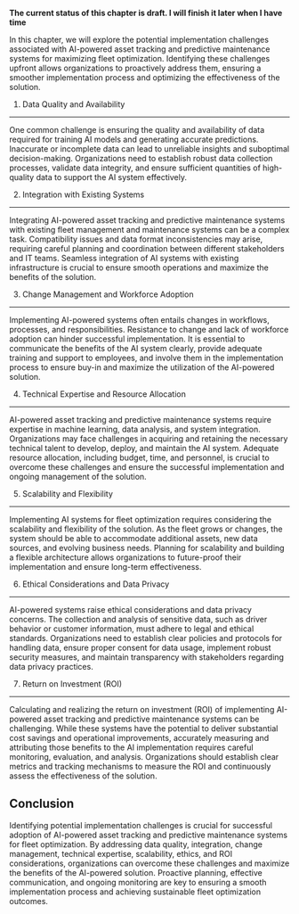 **The current status of this chapter is draft. I will finish it later when I have time**

In this chapter, we will explore the potential implementation challenges associated with AI-powered asset tracking and predictive maintenance systems for maximizing fleet optimization. Identifying these challenges upfront allows organizations to proactively address them, ensuring a smoother implementation process and optimizing the effectiveness of the solution.

1. Data Quality and Availability
--------------------------------

One common challenge is ensuring the quality and availability of data required for training AI models and generating accurate predictions. Inaccurate or incomplete data can lead to unreliable insights and suboptimal decision-making. Organizations need to establish robust data collection processes, validate data integrity, and ensure sufficient quantities of high-quality data to support the AI system effectively.

2. Integration with Existing Systems
------------------------------------

Integrating AI-powered asset tracking and predictive maintenance systems with existing fleet management and maintenance systems can be a complex task. Compatibility issues and data format inconsistencies may arise, requiring careful planning and coordination between different stakeholders and IT teams. Seamless integration of AI systems with existing infrastructure is crucial to ensure smooth operations and maximize the benefits of the solution.

3. Change Management and Workforce Adoption
-------------------------------------------

Implementing AI-powered systems often entails changes in workflows, processes, and responsibilities. Resistance to change and lack of workforce adoption can hinder successful implementation. It is essential to communicate the benefits of the AI system clearly, provide adequate training and support to employees, and involve them in the implementation process to ensure buy-in and maximize the utilization of the AI-powered solution.

4. Technical Expertise and Resource Allocation
----------------------------------------------

AI-powered asset tracking and predictive maintenance systems require expertise in machine learning, data analysis, and system integration. Organizations may face challenges in acquiring and retaining the necessary technical talent to develop, deploy, and maintain the AI system. Adequate resource allocation, including budget, time, and personnel, is crucial to overcome these challenges and ensure the successful implementation and ongoing management of the solution.

5. Scalability and Flexibility
------------------------------

Implementing AI systems for fleet optimization requires considering the scalability and flexibility of the solution. As the fleet grows or changes, the system should be able to accommodate additional assets, new data sources, and evolving business needs. Planning for scalability and building a flexible architecture allows organizations to future-proof their implementation and ensure long-term effectiveness.

6. Ethical Considerations and Data Privacy
------------------------------------------

AI-powered systems raise ethical considerations and data privacy concerns. The collection and analysis of sensitive data, such as driver behavior or customer information, must adhere to legal and ethical standards. Organizations need to establish clear policies and protocols for handling data, ensure proper consent for data usage, implement robust security measures, and maintain transparency with stakeholders regarding data privacy practices.

7. Return on Investment (ROI)
-----------------------------

Calculating and realizing the return on investment (ROI) of implementing AI-powered asset tracking and predictive maintenance systems can be challenging. While these systems have the potential to deliver substantial cost savings and operational improvements, accurately measuring and attributing those benefits to the AI implementation requires careful monitoring, evaluation, and analysis. Organizations should establish clear metrics and tracking mechanisms to measure the ROI and continuously assess the effectiveness of the solution.

Conclusion
----------

Identifying potential implementation challenges is crucial for successful adoption of AI-powered asset tracking and predictive maintenance systems for fleet optimization. By addressing data quality, integration, change management, technical expertise, scalability, ethics, and ROI considerations, organizations can overcome these challenges and maximize the benefits of the AI-powered solution. Proactive planning, effective communication, and ongoing monitoring are key to ensuring a smooth implementation process and achieving sustainable fleet optimization outcomes.
